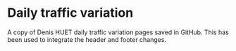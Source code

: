 # Daily traffic variation
A copy of Denis HUET daily traffic variation pages saved in GitHub. This has been used to integrate the header and footer changes.
